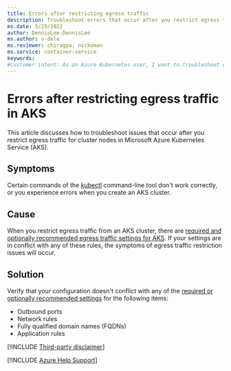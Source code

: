 ```yaml
---
title: Errors after restricting egress traffic
description: Troubleshoot errors that occur after you restrict egress traffic from an Azure Kubernetes Service (AKS) cluster.
ms.date: 5/25/2022
author: DennisLee-DennisLee
ms.author: v-dele
ms.reviewer: chiragpa, nickoman
ms.service: container-service
keywords:
#Customer intent: As an Azure Kubernetes user, I want to troubleshoot errors that occur after I restrict egress traffic so that I can access my Azure Kubernetes Service (AKS) cluster successfully.
---
```

# Errors after restricting egress traffic in AKS

This article discusses how to troubleshoot issues that occur after you restrict egress traffic for cluster nodes in Microsoft Azure Kubernetes Service (AKS).

## Symptoms

Certain commands of the [kubectl](https://kubernetes.io/docs/reference/kubectl/) command-line tool don't work correctly, or you experience errors when you create an AKS cluster.

## Cause

When you restrict egress traffic from an AKS cluster, there are [required and optionally recommended egress traffic settings for AKS](/azure/aks/limit-egress-traffic). If your settings are in conflict with any of these rules, the symptoms of egress traffic restriction issues will occur.

## Solution

Verify that your configuration doesn't conflict with any of the [required or optionally recommended settings](/azure/aks/limit-egress-traffic) for the following items:

- Outbound ports
- Network rules
- Fully qualified domain names (FQDNs)
- Application rules

[!INCLUDE [Third-party disclaimer](../../includes/third-party-disclaimer.md)]

[!INCLUDE [Azure Help Support](../../includes/azure-help-support.md)]
